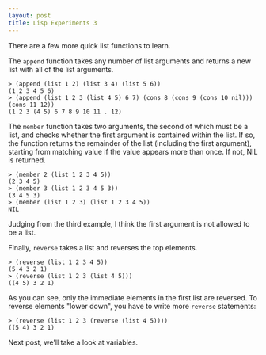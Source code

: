 ```yaml
---
layout: post
title: Lisp Experiments 3
---
```


There are a few more quick list functions to learn.

The `append` function takes any number of list arguments and returns a new list with all of the list arguments.

```
> (append (list 1 2) (list 3 4) (list 5 6))
(1 2 3 4 5 6)
> (append (list 1 2 3 (list 4 5) 6 7) (cons 8 (cons 9 (cons 10 nil))) (cons 11 12))
(1 2 3 (4 5) 6 7 8 9 10 11 . 12)
```

The `member` function takes two arguments, the second of which must be a list, and checks whether the first argument is contained within the list. If so, the function returns the remainder of the list (including the first argument), starting from matching value if the value appears more than once. If not, NIL is returned.

```
> (member 2 (list 1 2 3 4 5))
(2 3 4 5)
> (member 3 (list 1 2 3 4 5 3))
(3 4 5 3)
> (member (list 1 2 3) (list 1 2 3 4 5))
NIL
```
Judging from the third example, I think the first argument is not allowed to be a list.

Finally, `reverse` takes a list and reverses the top elements.

```
> (reverse (list 1 2 3 4 5))
(5 4 3 2 1)
> (reverse (list 1 2 3 (list 4 5)))
((4 5) 3 2 1)
```

As you can see, only the immediate elements in the first list are reversed. To reverse elements "lower down", you have to write more `reverse` statements:

```
> (reverse (list 1 2 3 (reverse (list 4 5))))
((5 4) 3 2 1)
```

Next post, we'll take a look at variables.
